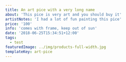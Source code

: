 ```yaml
---
title: An art pice with a very long name
about: 'This pice is very art and you should buy it'
artistNotes: 'I had a lot of fun painting this pice'
price: '100'
info: 'comes with frame, keep out of sun'
date: '2018-06-25T15:34:51+12:00'
tags:
  - test
featuredImage: ../img/products-full-width.jpg
templateKey: art-pice
---
```

